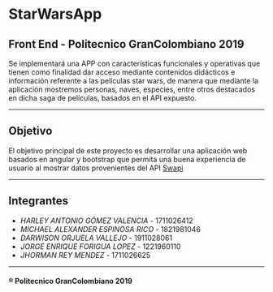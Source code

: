 # StarWarsApp

## Front End - Politecnico GranColombiano 2019


<p> Se implementará una APP con características funcionales y operativas
 que tienen como finalidad dar acceso mediante contenidos didácticos e
 información referente a las películas star wars, de manera que mediante la 
 aplicación mostremos personas, naves, especies, entre otros destacados en 
 dicha saga de películas, basados en el API expuesto. 
</p>

* * * 

## Objetivo


El objetivo principal de este proyecto es desarrollar una aplicación web 
 basados en angular y bootstrap que permita una buena experiencia de usuario 
 al mostrar datos provenientes del API [Swapi](https://swapi.co/api/)

* * * * 


## Integrantes


* *HARLEY ANTONIO GÓMEZ VALENCIA*   - 1711026412
* _MICHAEL ALEXANDER ESPINOSA RICO_ - 1821981046
* _DARWISON ORJUELA VALLEJO_        - 1911028061
* _JORGE ENRIQUE FORIGUA LOPEZ_     - 1221960110
* _JHORMAN REY MENDEZ_              - 1711026625

* * * 



#### ® Politecnico GranColombiano 2019 

